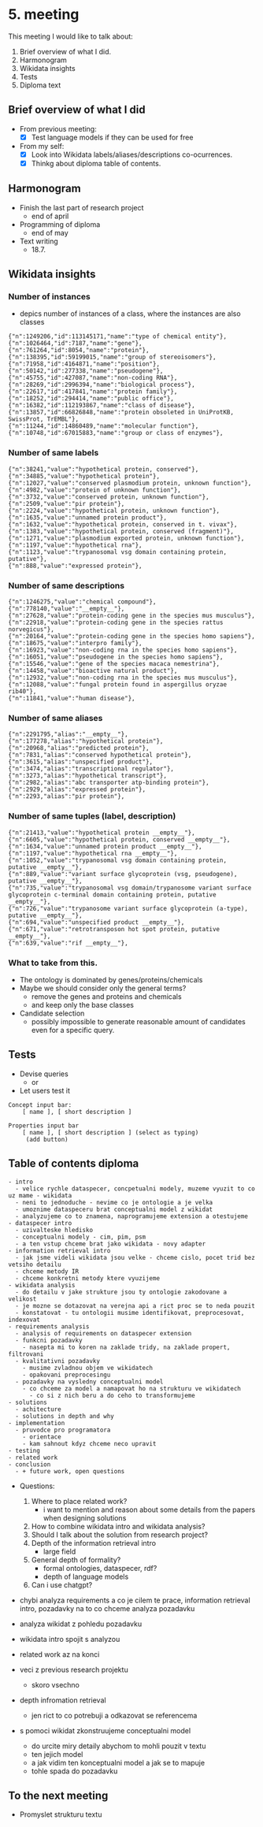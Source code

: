 # 5. meeting 

This meeting I would like to talk about:
1. Brief overview of what I did.
2. Harmonogram    
3. Wikidata insights
4. Tests
5. Diploma text

## Brief overview of what I did

- From previous meeting:
  - [x] Test language models if they can be used for free

- From my self:
  - [x] Look into Wikidata labels/aliases/descriptions co-ocurrences.
  - [x] Thinkg about diploma table of contents.

## Harmonogram

- Finish the last part of research project
  - end of april
- Programming of diploma
  - end of may
- Text writing
  - 18.7.

## Wikidata insights


### Number of instances

- depics number of instances of a class, where the instances are also classes

```
{"n":1249206,"id":113145171,"name":"type of chemical entity"},
{"n":1026464,"id":7187,"name":"gene"},
{"n":761264,"id":8054,"name":"protein"},
{"n":138395,"id":59199015,"name":"group of stereoisomers"},
{"n":71958,"id":4164871,"name":"position"},
{"n":50142,"id":277338,"name":"pseudogene"},
{"n":45755,"id":427087,"name":"non-coding RNA"},
{"n":28269,"id":2996394,"name":"biological process"},
{"n":22617,"id":417841,"name":"protein family"},
{"n":18252,"id":294414,"name":"public office"},
{"n":16382,"id":112193867,"name":"class of disease"},
{"n":13857,"id":66826848,"name":"protein obsoleted in UniProtKB, SwissProt, TrEMBL"},
{"n":11244,"id":14860489,"name":"molecular function"},
{"n":10748,"id":67015883,"name":"group or class of enzymes"},
```

### Number of same labels

```
{"n":38241,"value":"hypothetical protein, conserved"},
{"n":34885,"value":"hypothetical protein"},
{"n":12027,"value":"conserved plasmodium protein, unknown function"},
{"n":4982,"value":"protein of unknown function"},
{"n":3732,"value":"conserved protein, unknown function"},
{"n":2509,"value":"pir protein"},
{"n":2224,"value":"hypothetical protein, unknown function"},
{"n":1635,"value":"unnamed protein product"},
{"n":1632,"value":"hypothetical protein, conserved in t. vivax"},
{"n":1383,"value":"hypothetical protein, conserved (fragment)"},
{"n":1271,"value":"plasmodium exported protein, unknown function"},
{"n":1197,"value":"hypothetical rna"},
{"n":1123,"value":"trypanosomal vsg domain containing protein, putative"},
{"n":888,"value":"expressed protein"},
```

### Number of same descriptions

```
{"n":1246275,"value":"chemical compound"},
{"n":778140,"value":"__empty__"},
{"n":27628,"value":"protein-coding gene in the species mus musculus"},
{"n":22918,"value":"protein-coding gene in the species rattus norvegicus"},
{"n":20164,"value":"protein-coding gene in the species homo sapiens"},
{"n":18675,"value":"interpro family"},
{"n":16923,"value":"non-coding rna in the species homo sapiens"},
{"n":16051,"value":"pseudogene in the species homo sapiens"},
{"n":15546,"value":"gene of the species macaca nemestrina"},
{"n":14458,"value":"bioactive natural product"},
{"n":12932,"value":"non-coding rna in the species mus musculus"},
{"n":12088,"value":"fungal protein found in aspergillus oryzae rib40"},
{"n":11841,"value":"human disease"},
```

### Number of same aliases

```
{"n":2291795,"alias":"__empty__"},
{"n":177278,"alias":"hypothetical protein"},
{"n":20968,"alias":"predicted protein"},
{"n":7831,"alias":"conserved hypothetical protein"},
{"n":3615,"alias":"unspecified product"},
{"n":3474,"alias":"transcriptional regulator"},
{"n":3273,"alias":"hypothetical transcript"},
{"n":2982,"alias":"abc transporter atp-binding protein"},
{"n":2929,"alias":"expressed protein"},
{"n":2293,"alias":"pir protein"},
```

### Number of same tuples (label, description)
```
{"n":21413,"value":"hypothetical protein __empty__"},
{"n":6605,"value":"hypothetical protein, conserved __empty__"},
{"n":1634,"value":"unnamed protein product __empty__"},
{"n":1197,"value":"hypothetical rna __empty__"},
{"n":1052,"value":"trypanosomal vsg domain containing protein, putative __empty__"},
{"n":889,"value":"variant surface glycoprotein (vsg, pseudogene), putative __empty__"},
{"n":735,"value":"trypanosomal vsg domain/trypanosome variant surface glycoprotein c-terminal domain containing protein, putative __empty__"},
{"n":726,"value":"trypanosome variant surface glycoprotein (a-type), putative __empty__"},
{"n":694,"value":"unspecified product __empty__"},
{"n":671,"value":"retrotransposon hot spot protein, putative __empty__"},
{"n":639,"value":"rif __empty__"},
```

### What to take from this.

- The ontology is dominated by genes/proteins/chemicals
- Maybe we should consider only the general terms?
  - remove the genes and proteins and chemicals
  - and keep only the base classes
- Candidate selection
  - possibly impossible to generate reasonable amount of candidates even for a specific query.


## Tests

- Devise queries
  - or
- Let users test it

```
Concept input bar:
    [ name ], [ short description ]

Properties input bar
    [ name ], [ short description ] (select as typing)
     (add button)
```

## Table of contents diploma

```
- intro
  - velice rychle dataspecer, concpetualni modely, muzeme vyuzit to co uz mame - wikidata
  - neni to jednoduche - nevime co je ontologie a je velka
  - umoznime dataspeceru brat conceptualni model z wikidat
  - analyzujeme co to znamena, naprogramujeme extension a otestujeme
- dataspecer intro
  - uzivalteske hledisko
  - conceptualni modely - cim, pim, psm
  - a ten vstup chceme brat jako wikidata - novy adapter
- information retrieval intro
  - jak jsme videli wikidata jsou velke - chceme cislo, pocet trid bez vetsiho detailu
  - chceme metody IR
  - chceme konkretni metody ktere vyuzijeme
- wikidata analysis
  - do detailu v jake strukture jsou ty ontologie zakodovane a velikost
  - je mozne se dotazovat na verejna api a rict proc se to neda pouzit
  - konstatovat - tu ontologii musime identifikovat, preprocesovat, indexovat
- requirements analysis
  - analysis of requirements on dataspecer extension
  - funkcni pozadavky
    - nasepta mi to koren na zaklade tridy, na zaklade propert, filtrovani
  - kvalitativni pozadavky
    - musime zvladnou objem ve wikidatech
    - opakovani preprocesingu
  - pozadavky na vysledny conceptualni model
    - co chceme za model a namapovat ho na strukturu ve wikidatech
      - co si z nich beru a do ceho to transformujeme
- solutions
  - achitecture
  - solutions in depth and why
- implementation
  - pruvodce pro programatora
    - orientace
    - kam sahnout kdyz chceme neco upravit
- testing
- related work
- conclusion
  - + future work, open questions
```

- Questions:
  1. Where to place related work?
     - i want to mention and reason about some details from the papers when designing solutions
  2. How to combine wikidata intro and wikidata analysis?
  3. Should I talk about the solution from research project?
  4. Depth of the information retrieval intro
     - large field
  5. General depth of formality?
     - formal ontologies, dataspecer, rdf?
     - depth of language models
  6. Can i use chatgpt?
     
- chybi analyza requirements a co je cilem te prace, information retrieval intro, pozadavky na to co chceme
analyza pozadavku
- analyza wikidat z pohledu pozadavku
- wikidata intro spojit s analyzou
- related work az na konci
- veci z previous research projektu
  - skoro vsechno
- depth infromation retrieval
  - jen rict to co potrebuji a odkazovat se referencema
- s pomoci wikidat zkonstruujeme conceptualni model
  - do urcite miry detaily abychom to mohli pouzit v textu
  - ten jejich model
  - a jak vidim ten konceptualni model a jak se to mapuje
  - tohle spada do pozadavku


## To the next meeting

- Promyslet strukturu textu